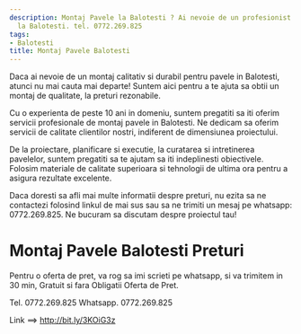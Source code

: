 ```yaml
---
description: Montaj Pavele la Balotesti ? Ai nevoie de un profesionist in Montaj Pavele
  la Balotesti. tel. 0772.269.825
tags:
- Balotesti
title: Montaj Pavele Balotesti
---
```



Daca ai nevoie de un montaj calitativ si durabil pentru pavele in Balotesti, atunci nu mai cauta mai departe! Suntem aici pentru a te ajuta sa obtii un montaj de qualitate, la preturi rezonabile.

Cu o experienta de peste 10 ani in domeniu, suntem pregatiti sa iti oferim servicii profesionale de montaj pavele in Balotesti. Ne dedicam sa oferim servicii de calitate clientilor nostri, indiferent de dimensiunea proiectului.

De la proiectare, planificare si executie, la curatarea si intretinerea pavelelor, suntem pregatiti sa te ajutam sa iti indeplinesti obiectivele. Folosim materiale de calitate superioara si tehnologii de ultima ora pentru a asigura rezultate excelente.

Daca doresti sa afli mai multe informatii despre preturi, nu ezita sa ne contactezi folosind linkul de mai sus sau sa ne trimiti un mesaj pe whatsapp: 0772.269.825. Ne bucuram sa discutam despre proiectul tau!

# Montaj Pavele Balotesti Preturi
Pentru o oferta de pret, va rog sa imi scrieti pe whatsapp, si va trimitem in 30 min, Gratuit si fara Obligatii Oferta de Pret.

Tel. 0772.269.825
Whatsapp. 0772.269.825

Link ==> http://bit.ly/3KOiG3z
